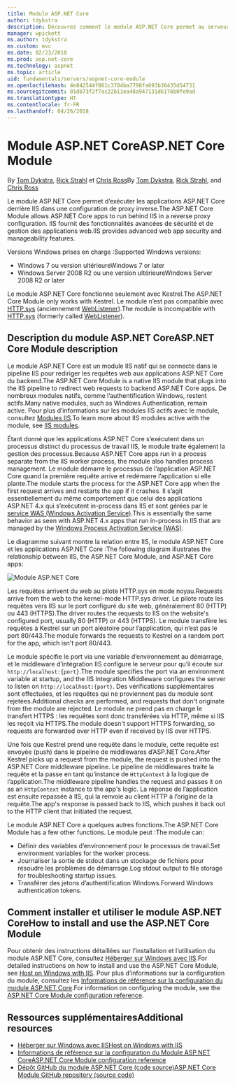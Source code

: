 ```yaml
---
title: Module ASP.NET Core
author: tdykstra
description: Découvrez comment le module ASP.NET Core permet au serveur web Kestrel d’utiliser IIS ou IIS Express en tant que serveur proxy inverse.
manager: wpickett
ms.author: tdykstra
ms.custom: mvc
ms.date: 02/23/2018
ms.prod: asp.net-core
ms.technology: aspnet
ms.topic: article
uid: fundamentals/servers/aspnet-core-module
ms.openlocfilehash: 4e842544f861c3704ba7798fa693b36435d54731
ms.sourcegitcommit: 01db73f2f7ac22b11ea48a947131d6176b0fe9ad
ms.translationtype: HT
ms.contentlocale: fr-FR
ms.lasthandoff: 04/26/2018
---
```

# <a name="aspnet-core-module"></a><span data-ttu-id="0ce7a-103">Module ASP.NET Core</span><span class="sxs-lookup"><span data-stu-id="0ce7a-103">ASP.NET Core Module</span></span>

<span data-ttu-id="0ce7a-104">By [Tom Dykstra](https://github.com/tdykstra), [Rick Strahl](https://github.com/RickStrahl) et [Chris Ross](https://github.com/Tratcher)</span><span class="sxs-lookup"><span data-stu-id="0ce7a-104">By [Tom Dykstra](https://github.com/tdykstra), [Rick Strahl](https://github.com/RickStrahl), and [Chris Ross](https://github.com/Tratcher)</span></span> 

<span data-ttu-id="0ce7a-105">Le module ASP.NET Core permet d’exécuter les applications ASP.NET Core derrière IIS dans une configuration de proxy inverse.</span><span class="sxs-lookup"><span data-stu-id="0ce7a-105">The ASP.NET Core Module allows ASP.NET Core apps to run behind IIS in a reverse proxy configuration.</span></span> <span data-ttu-id="0ce7a-106">IIS fournit des fonctionnalités avancées de sécurité et de gestion des applications web.</span><span class="sxs-lookup"><span data-stu-id="0ce7a-106">IIS provides advanced web app security and manageability features.</span></span>

<span data-ttu-id="0ce7a-107">Versions Windows prises en charge :</span><span class="sxs-lookup"><span data-stu-id="0ce7a-107">Supported Windows versions:</span></span>

* <span data-ttu-id="0ce7a-108">Windows 7 ou version ultérieure</span><span class="sxs-lookup"><span data-stu-id="0ce7a-108">Windows 7 or later</span></span>
* <span data-ttu-id="0ce7a-109">Windows Server 2008 R2 ou une version ultérieure</span><span class="sxs-lookup"><span data-stu-id="0ce7a-109">Windows Server 2008 R2 or later</span></span>

<span data-ttu-id="0ce7a-110">Le module ASP.NET Core fonctionne seulement avec Kestrel.</span><span class="sxs-lookup"><span data-stu-id="0ce7a-110">The ASP.NET Core Module only works with Kestrel.</span></span> <span data-ttu-id="0ce7a-111">Le module n’est pas compatible avec [HTTP.sys](xref:fundamentals/servers/httpsys) (anciennement [WebListener](xref:fundamentals/servers/weblistener)).</span><span class="sxs-lookup"><span data-stu-id="0ce7a-111">The module is incompatible with [HTTP.sys](xref:fundamentals/servers/httpsys) (formerly called [WebListener](xref:fundamentals/servers/weblistener)).</span></span>

## <a name="aspnet-core-module-description"></a><span data-ttu-id="0ce7a-112">Description du module ASP.NET Core</span><span class="sxs-lookup"><span data-stu-id="0ce7a-112">ASP.NET Core Module description</span></span>

<span data-ttu-id="0ce7a-113">Le module ASP.NET Core est un module IIS natif qui se connecte dans le pipeline IIS pour rediriger les requêtes web aux applications ASP.NET Core du backend.</span><span class="sxs-lookup"><span data-stu-id="0ce7a-113">The ASP.NET Core Module is a native IIS module that plugs into the IIS pipeline to redirect web requests to backend ASP.NET Core apps.</span></span> <span data-ttu-id="0ce7a-114">De nombreux modules natifs, comme l’authentification Windows, restent actifs.</span><span class="sxs-lookup"><span data-stu-id="0ce7a-114">Many native modules, such as Windows Authentication, remain active.</span></span> <span data-ttu-id="0ce7a-115">Pour plus d’informations sur les modules IIS actifs avec le module, consultez [Modules IIS](xref:host-and-deploy/iis/modules).</span><span class="sxs-lookup"><span data-stu-id="0ce7a-115">To learn more about IIS modules active with the module, see [IIS modules](xref:host-and-deploy/iis/modules).</span></span>

<span data-ttu-id="0ce7a-116">Étant donné que les applications ASP.NET Core s’exécutent dans un processus distinct du processus de travail IIS, le module traite également la gestion des processus.</span><span class="sxs-lookup"><span data-stu-id="0ce7a-116">Because ASP.NET Core apps run in a process separate from the IIS worker process, the module also handles process management.</span></span> <span data-ttu-id="0ce7a-117">Le module démarre le processus de l’application ASP.NET Core quand la première requête arrive et redémarre l’application si elle plante.</span><span class="sxs-lookup"><span data-stu-id="0ce7a-117">The module starts the process for the ASP.NET Core app when the first request arrives and restarts the app if it crashes.</span></span> <span data-ttu-id="0ce7a-118">Il s’agit essentiellement du même comportement que celui des applications ASP.NET 4.x qui s’exécutent in-process dans IIS et sont gérées par le [service WAS (Windows Activation Service)](/iis/manage/provisioning-and-managing-iis/features-of-the-windows-process-activation-service-was).</span><span class="sxs-lookup"><span data-stu-id="0ce7a-118">This is essentially the same behavior as seen with ASP.NET 4.x apps that run in-process in IIS that are managed by the [Windows Process Activation Service (WAS)](/iis/manage/provisioning-and-managing-iis/features-of-the-windows-process-activation-service-was).</span></span>

<span data-ttu-id="0ce7a-119">Le diagramme suivant montre la relation entre IIS, le module ASP.NET Core et les applications ASP.NET Core :</span><span class="sxs-lookup"><span data-stu-id="0ce7a-119">The following diagram illustrates the relationship between IIS, the ASP.NET Core Module, and ASP.NET Core apps:</span></span>

![Module ASP.NET Core](aspnet-core-module/_static/ancm.png)

<span data-ttu-id="0ce7a-121">Les requêtes arrivent du web au pilote HTTP.sys en mode noyau.</span><span class="sxs-lookup"><span data-stu-id="0ce7a-121">Requests arrive from the web to the kernel-mode HTTP.sys driver.</span></span> <span data-ttu-id="0ce7a-122">Le pilote route les requêtes vers IIS sur le port configuré du site web, généralement 80 (HTTP) ou 443 (HTTPS).</span><span class="sxs-lookup"><span data-stu-id="0ce7a-122">The driver routes the requests to IIS on the website's configured port, usually 80 (HTTP) or 443 (HTTPS).</span></span> <span data-ttu-id="0ce7a-123">Le module transfère les requêtes à Kestrel sur un port aléatoire pour l’application, qui n’est pas le port 80/443.</span><span class="sxs-lookup"><span data-stu-id="0ce7a-123">The module forwards the requests to Kestrel on a random port for the app, which isn't port 80/443.</span></span>

<span data-ttu-id="0ce7a-124">Le module spécifie le port via une variable d’environnement au démarrage, et le middleware d’intégration IIS configure le serveur pour qu’il écoute sur `http://localhost:{port}`.</span><span class="sxs-lookup"><span data-stu-id="0ce7a-124">The module specifies the port via an environment variable at startup, and the IIS Integration Middleware configures the server to listen on `http://localhost:{port}`.</span></span> <span data-ttu-id="0ce7a-125">Des vérifications supplémentaires sont effectuées, et les requêtes qui ne proviennent pas du module sont rejetées.</span><span class="sxs-lookup"><span data-stu-id="0ce7a-125">Additional checks are performed, and requests that don't originate from the module are rejected.</span></span> <span data-ttu-id="0ce7a-126">Le module ne prend pas en charge le transfert HTTPS : les requêtes sont donc transférées via HTTP, même si IIS les reçoit via HTTPS.</span><span class="sxs-lookup"><span data-stu-id="0ce7a-126">The module doesn't support HTTPS forwarding, so requests are forwarded over HTTP even if received by IIS over HTTPS.</span></span>

<span data-ttu-id="0ce7a-127">Une fois que Kestrel prend une requête dans le module, cette requête est envoyée (push) dans le pipeline de middlewares d’ASP.NET Core.</span><span class="sxs-lookup"><span data-stu-id="0ce7a-127">After Kestrel picks up a request from the module, the request is pushed into the ASP.NET Core middleware pipeline.</span></span> <span data-ttu-id="0ce7a-128">Le pipeline de middlewares traite la requête et la passe en tant qu’instance de `HttpContext` à la logique de l’application.</span><span class="sxs-lookup"><span data-stu-id="0ce7a-128">The middleware pipeline handles the request and passes it on as an `HttpContext` instance to the app's logic.</span></span> <span data-ttu-id="0ce7a-129">La réponse de l’application est ensuite repassée à IIS, qui la renvoie au client HTTP à l’origine de la requête.</span><span class="sxs-lookup"><span data-stu-id="0ce7a-129">The app's response is passed back to IIS, which pushes it back out to the HTTP client that initiated the request.</span></span>

<span data-ttu-id="0ce7a-130">Le module ASP.NET Core a quelques autres fonctions.</span><span class="sxs-lookup"><span data-stu-id="0ce7a-130">The ASP.NET Core Module has a few other functions.</span></span> <span data-ttu-id="0ce7a-131">Le module peut :</span><span class="sxs-lookup"><span data-stu-id="0ce7a-131">The module can:</span></span>

* <span data-ttu-id="0ce7a-132">Définir des variables d’environnement pour le processus de travail.</span><span class="sxs-lookup"><span data-stu-id="0ce7a-132">Set environment variables for the worker process.</span></span>
* <span data-ttu-id="0ce7a-133">Journaliser la sortie de stdout dans un stockage de fichiers pour résoudre les problèmes de démarrage.</span><span class="sxs-lookup"><span data-stu-id="0ce7a-133">Log stdout output to file storage for troubleshooting startup issues.</span></span>
* <span data-ttu-id="0ce7a-134">Transférer des jetons d’authentification Windows.</span><span class="sxs-lookup"><span data-stu-id="0ce7a-134">Forward Windows authentication tokens.</span></span>

## <a name="how-to-install-and-use-the-aspnet-core-module"></a><span data-ttu-id="0ce7a-135">Comment installer et utiliser le module ASP.NET Core</span><span class="sxs-lookup"><span data-stu-id="0ce7a-135">How to install and use the ASP.NET Core Module</span></span>

<span data-ttu-id="0ce7a-136">Pour obtenir des instructions détaillées sur l’installation et l’utilisation du module ASP.NET Core, consultez [Héberger sur Windows avec IIS](xref:host-and-deploy/iis/index).</span><span class="sxs-lookup"><span data-stu-id="0ce7a-136">For detailed instructions on how to install and use the ASP.NET Core Module, see [Host on Windows with IIS](xref:host-and-deploy/iis/index).</span></span> <span data-ttu-id="0ce7a-137">Pour plus d’informations sur la configuration du module, consultez les [Informations de référence sur la configuration du module ASP.NET Core](xref:host-and-deploy/aspnet-core-module).</span><span class="sxs-lookup"><span data-stu-id="0ce7a-137">For information on configuring the module, see the [ASP.NET Core Module configuration reference](xref:host-and-deploy/aspnet-core-module).</span></span>

## <a name="additional-resources"></a><span data-ttu-id="0ce7a-138">Ressources supplémentaires</span><span class="sxs-lookup"><span data-stu-id="0ce7a-138">Additional resources</span></span>

* [<span data-ttu-id="0ce7a-139">Héberger sur Windows avec IIS</span><span class="sxs-lookup"><span data-stu-id="0ce7a-139">Host on Windows with IIS</span></span>](xref:host-and-deploy/iis/index)
* [<span data-ttu-id="0ce7a-140">Informations de référence sur la configuration du Module ASP.NET Core</span><span class="sxs-lookup"><span data-stu-id="0ce7a-140">ASP.NET Core Module configuration reference</span></span>](xref:host-and-deploy/aspnet-core-module)
* [<span data-ttu-id="0ce7a-141">Dépôt GitHub du module ASP.NET Core (code source)</span><span class="sxs-lookup"><span data-stu-id="0ce7a-141">ASP.NET Core Module GitHub repository (source code)</span></span>](https://github.com/aspnet/AspNetCoreModule)
